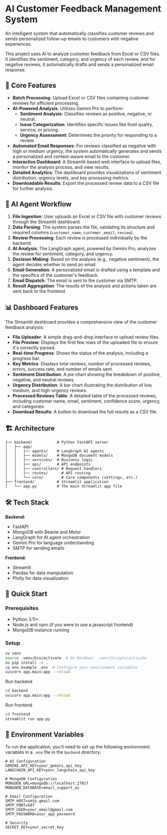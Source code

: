 # AI Customer Feedback Management System

An intelligent system that automatically classifies customer reviews and sends personalized follow-up emails to customers with negative experiences.

This project uses AI to analyze customer feedback from Excel or CSV files. It identifies the sentiment, category, and urgency of each review, and for negative reviews, it automatically drafts and sends a personalized email response.

## 🚀 Core Features

-   **Batch Processing**: Upload Excel or CSV files containing customer reviews for efficient processing.
-   **AI-Powered Analysis**: Utilizes Gemini Pro to perform:
    -   **Sentiment Analysis**: Classifies reviews as positive, negative, or neutral.
    -   **Issue Categorization**: Identifies specific issues like food quality, service, or pricing.
    -   **Urgency Assessment**: Determines the priority for responding to a review.
-   **Automated Email Responses**: For reviews classified as negative with high or medium urgency, the system automatically generates and sends a personalized and context-aware email to the customer.
-   **Interactive Dashboard**: A Streamlit-based web interface to upload files, monitor the analysis process, and view results.
-   **Detailed Analytics**: The dashboard provides visualizations of sentiment distribution, urgency levels, and key processing metrics.
-   **Downloadable Results**: Export the processed review data to a CSV file for further analysis.

## 🤖 AI Agent Workflow

1.  **File Ingestion**: User uploads an Excel or CSV file with customer reviews through the Streamlit dashboard.
2.  **Data Parsing**: The system parses the file, validating its structure and required columns (`customer_name`, `customer_email`, `review`).
3.  **Review Processing**: Each review is processed individually by the backend.
4.  **AI Analysis**: The LangGraph agent, powered by Gemini Pro, analyzes the review for sentiment, category, and urgency.
5.  **Decision Making**: Based on the analysis (e.g., negative sentiment), the agent decides whether to send an email.
6.  **Email Generation**: A personalized email is drafted using a template and the specifics of the customer's feedback.
7.  **Email Dispatch**: The email is sent to the customer via SMTP.
8.  **Result Aggregation**: The results of the analysis and actions taken are sent back to the frontend.

## 📊 Dashboard Features

The Streamlit dashboard provides a comprehensive view of the customer feedback analysis:

-   **File Uploader**: A simple drag-and-drop interface to upload review files.
-   **File Preview**: Displays the first few rows of the uploaded file to ensure it's correctly parsed.
-   **Real-time Progress**: Shows the status of the analysis, including a progress bar.
-   **Key Metrics**: Displays total reviews, number of processed reviews, errors, success rate, and number of emails sent.
-   **Sentiment Distribution**: A pie chart showing the breakdown of positive, negative, and neutral reviews.
-   **Urgency Distribution**: A bar chart illustrating the distribution of low, medium, and high-urgency reviews.
-   **Processed Reviews Table**: A detailed table of the processed reviews, including customer name, email, sentiment, confidence score, urgency, and categories.
-   **Download Results**: A button to download the full results as a CSV file.

## 🏗️ Architecture

```
├── backend/           # Python FastAPI server
│   ├── app/
│   │   ├── agents/    # LangGraph AI agents
│   │   ├── models/    # MongoDB document models
│   │   ├── services/  # Business logic
│   │   ├── api/       # API endpoints
│   │   ├── controllers/ # Request handlers
│   │   ├── routes/      # API routing
│   │   └── core/        # Core components (settings, etc.)
├── frontend/          # Streamlit application
│   └── app.py         # The main Streamlit app file
```

## 🛠️ Tech Stack

**Backend:**

-   FastAPI
-   MongoDB with Beanie and Motor
-   LangGraph for AI agent orchestration
-   Gemini Pro for language understanding
-   SMTP for sending emails

**Frontend:**

-   Streamlit
-   Pandas for data manipulation
-   Plotly for data visualization

## 🚀 Quick Start

### Prerequisites

-   Python 3.11+
-   Node.js and npm (if you were to use a javascript frontend)
-   MongoDB instance running

### Setup

```bash
uv venv
source .venv/bin/activate  # On Windows: .venv\Scripts\activate
uv pip install -e .
cp env.example .env  # Configure your environment variables
uvicorn app.main:app --reload
```

Run backend
```bash
cd backend
uvicorn app.main:app --reload
```

Run frontend
```bash
cd frontend
streamlit run app.py
```

## 🔧 Environment Variables

To run the application, you'll need to set up the following environment variables in a `.env` file in the `backend` directory.

```env
# AI Configuration
GEMINI_API_KEY=your_gemini_api_key
LANGCHAIN_API_KEY=your_langchain_api_key

# MongoDB Configuration
MONGODB_URL=mongodb://localhost:27017
MONGODB_DATABASE=email_support_ai

# Email Configuration
SMTP_HOST=smtp.gmail.com
SMTP_PORT=587
SMTP_USER=your_email@gmail.com
SMTP_PASSWORD=your_app_password

# Security
SECRET_KEY=your_secret_key
```